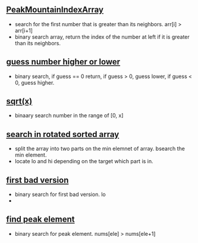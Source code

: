 
## [PeakMountainIndexArray](https://leetcode.com/problems/peak-index-in-a-mountain-array/) 
- search for the first number that is greater than its neighbors. arr[i] > arr[i+1] 
- binary search array, return the index of the number at left if it is greater than its neighbors. 

## [guess number higher or lower](https://leetcode.com/problems/guess-number-higher-or-lower/)
- binary search, if guess == 0 return, if guess > 0, guess lower, if guess < 0, guess higher.  

## [sqrt(x)](https://leetcode.com/problems/sqrtx/) 
- binaary search number in the range of [0, x] 

## [search in rotated sorted array](https://leetcode.com/problems/search-in-rotated-sorted-array/) 
- split the array into two parts on the min elemnet of array. bsearch the min element.  
- locate lo and hi depending on the target which part is in.

 
## [first bad version](https://leetcode.com/problems/first-bad-version/) 
- binary search for first bad version. lo
-  

## [find peak element](https://leetcode.com/problems/find-peak-element/) 
- binary search for peak element. nums[ele] > nums[ele+1]